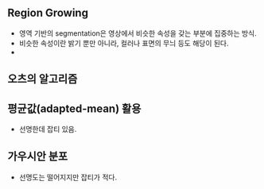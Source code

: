 
## Region Growing
- 영역 기반의 segmentation은 영상에서 비슷한 속성을 갖는 부분에 집중하는 방식. 
- 비슷한 속성이란 밝기 뿐만 아니라, 컬러나 표면의 무늬 등도 해당이 된다.
- 

## 오츠의 알고리즘


## 평균값(adapted-mean) 활용 
- 선명한데 잡티 있음. 

## 가우시안 분포 
- 선명도는 떨어지지만 잡티가 적다.

